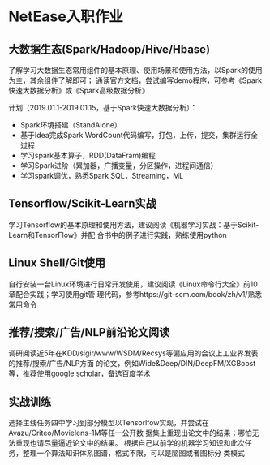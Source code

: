 # NetEase入职作业

## 大数据生态(Spark/Hadoop/Hive/Hbase)

了解学习大数据生态常用组件的基本原理、使用场景和使用方法，以Spark的使用为主，其余组件了解即可；
通读官方文档，尝试编写demo程序，可参考《Spark快速大数据分析》或《Spark高级数据分析》

计划（2019.01.1-2019.01.15，基于Spark快速大数据分析）：
- Spark环境搭建（StandAlone）
- 基于Idea完成Spark WordCount代码编写，打包，上传，提交，集群运行全过程
- 学习spark基本算子，RDD(DataFram)编程
- 学习Spark进阶（累加器，广播变量，分区操作，进程间通信）
- 学习spark调优，熟悉Spark SQL，Streaming，ML

## Tensorflow/Scikit-Learn实战

学习Tensorflow的基本原理和使用方法，建议阅读《机器学习实战：基于Scikit-Learn和TensorFlow》并配
合书中的例子进行实践，熟练使用python

## Linux Shell/Git使用

自行安装一台Linux环境进行日常开发使用，建议阅读《Linux命令行大全》前10章配合实践；学习使用git管
理代码，参考https://git-scm.com/book/zh/v1/熟悉常用命令

## 推荐/搜索/广告/NLP前沿论文阅读  

调研阅读近5年在KDD/sigir/www/WSDM/Recsys等偏应用的会议上工业界发表的推荐/搜索/广告/NLP方面
的论文，例如Wide&Deep/DIN/DeepFM/XGBoost等，推荐使用google scholar，备选百度学术

## 实战训练

选择主线任务四中学习到部分模型以Tensorlfow实现，并尝试在Avazu/Criteo/Movielens-1M等任一公开数
据集上重现出论文中的结果；哪怕无法重现也请尽量逼近论文中的结果。
根据自己以前学的机器学习知识和此次任务，整理一个算法知识体系图谱，格式不限，可以是脑图或者图标分
类模式
